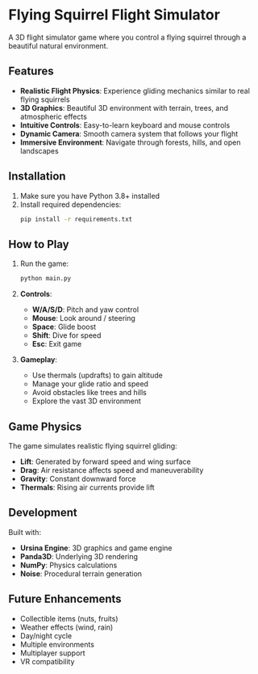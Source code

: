 # Flying Squirrel Flight Simulator

A 3D flight simulator game where you control a flying squirrel through a beautiful natural environment.

## Features

- **Realistic Flight Physics**: Experience gliding mechanics similar to real flying squirrels
- **3D Graphics**: Beautiful 3D environment with terrain, trees, and atmospheric effects
- **Intuitive Controls**: Easy-to-learn keyboard and mouse controls
- **Dynamic Camera**: Smooth camera system that follows your flight
- **Immersive Environment**: Navigate through forests, hills, and open landscapes

## Installation

1. Make sure you have Python 3.8+ installed
2. Install required dependencies:
   ```bash
   pip install -r requirements.txt
   ```

## How to Play

1. Run the game:
   ```bash
   python main.py
   ```

2. **Controls**:
   - **W/A/S/D**: Pitch and yaw control
   - **Mouse**: Look around / steering
   - **Space**: Glide boost
   - **Shift**: Dive for speed
   - **Esc**: Exit game

3. **Gameplay**:
   - Use thermals (updrafts) to gain altitude
   - Manage your glide ratio and speed
   - Avoid obstacles like trees and hills
   - Explore the vast 3D environment

## Game Physics

The game simulates realistic flying squirrel gliding:
- **Lift**: Generated by forward speed and wing surface
- **Drag**: Air resistance affects speed and maneuverability  
- **Gravity**: Constant downward force
- **Thermals**: Rising air currents provide lift

## Development

Built with:
- **Ursina Engine**: 3D graphics and game engine
- **Panda3D**: Underlying 3D rendering
- **NumPy**: Physics calculations
- **Noise**: Procedural terrain generation

## Future Enhancements

- Collectible items (nuts, fruits)
- Weather effects (wind, rain)
- Day/night cycle
- Multiple environments
- Multiplayer support
- VR compatibility 